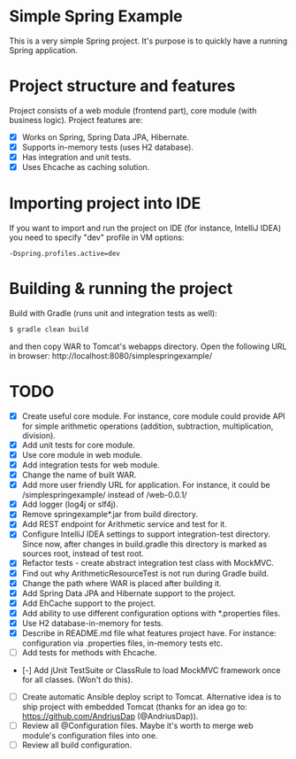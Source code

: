 # Simple Spring Example
This is a very simple Spring project. It's purpose is to quickly have a running Spring application.

# Project structure and features
Project consists of a web module (frontend part), core module (with business logic).
Project features are:
- [x] Works on Spring, Spring Data JPA, Hibernate.
- [x] Supports in-memory tests (uses H2 database).
- [x] Has integration and unit tests.
- [x] Uses Ehcache as caching solution.

# Importing project into IDE
If you want to import and run the project on IDE (for instance, IntelliJ IDEA) you need to specify "dev" profile in VM options:
```
-Dspring.profiles.active=dev
```

# Building & running the project
Build with Gradle (runs unit and integration tests as well):

```bash
$ gradle clean build
```
and then copy WAR to Tomcat's webapps directory. Open the following URL in browser: http://localhost:8080/simplespringexample/

# TODO
- [x] Create useful core module. For instance, core module could provide API for simple arithmetic operations (addition, subtraction, multiplication, division).
- [x] Add unit tests for core module.
- [x] Use core module in web module.
- [x] Add integration tests for web module.
- [x] Change the name of built WAR.
- [x] Add more user friendly URL for application. For instance, it could be /simplespringexample/ instead of /web-0.0.1/
- [x] Add logger (log4j or slf4j).
- [x] Remove springexample*.jar from build directory.
- [x] Add REST endpoint for Arithmetic service and test for it.
- [x] Configure IntelliJ IDEA settings to support integration-test directory. Since now, after changes in build.gradle this directory is marked as sources root, instead of test root.
- [x] Refactor tests - create abstract integration test class with MockMVC.
- [x] Find out why ArithmeticResourceTest is not run during Gradle build.
- [x] Change the path where WAR is placed after building it.
- [x] Add Spring Data JPA and Hibernate support to the project.
- [x] Add EhCache support to the project.
- [x] Add ability to use different configuration options with *.properties files.
- [x] Use H2 database-in-memory for tests.
- [x] Describe in README.md file what features project have. For instance: configuration via .properties files, in-memory tests etc.
- [ ] Add tests for methods with Ehcache.
- [-] Add jUnit TestSuite or ClassRule to load MockMVC framework once for all classes. (Won't do this).
- [ ] Create automatic Ansible deploy script to Tomcat. Alternative idea is to ship project with embedded Tomcat (thanks for an idea go to: https://github.com/AndriusDap (@AndriusDap)).
- [ ] Review all @Configuration files. Maybe it's worth to merge web module's configuration files into one.
- [ ] Review all build configuration.
